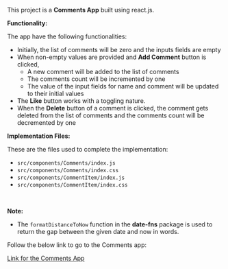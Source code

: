 This project is a **Comments App** built using react.js.

**Functionality:** <br/>

The app have the following functionalities:

- Initially, the list of comments will be zero and the inputs fields are empty
- When non-empty values are provided and **Add Comment** button is clicked,
  - A new comment will be added to the list of comments
  - The comments count will be incremented by one
  - The value of the input fields for name and comment will be updated to their initial values
- The **Like** button works with a toggling nature.
- When the **Delete** button of a comment is clicked, the comment gets deleted from the list of comments and the comments count will be decremented by one

**Implementation Files:** <br/>

These are the files used to complete the implementation:

- `src/components/Comments/index.js`
- `src/components/Comments/index.css`
- `src/components/CommentItem/index.js`
- `src/components/CommentItem/index.css`

<br>

**Note:**

- The `formatDistanceToNow` function in the **date-fns** package is used to return the gap between the given date and now in words.

Follow the below link to go to the Comments app:

<a href="https://vjscommentsapp.ccbp.tech">
Link for the Comments App 
</a>

